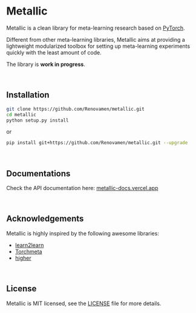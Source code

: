 # Metallic

Metallic is a clean library for meta-learning research based on [PyTorch](https://github.com/pytorch/pytorch).

Different from other meta-learning libraries, Metallic aims at providing a lightweight modularized toolbox for setting up meta-learning experiments quickly with the least amount of code.

The library is **work in progress**.


&nbsp;

## Installation

```bash
git clone https://github.com/Renovamen/metallic.git
cd metallic
python setup.py install
```

or

```bash
pip install git+https://github.com/Renovamen/metallic.git --upgrade
```


&nbsp;

## Documentations

Check the API documentation here: [metallic-docs.vercel.app](https://metallic-docs.vercel.app)


&nbsp;

## Acknowledgements

Metallic is highly inspired by the following awesome libraries:

- [learn2learn](https://github.com/learnables/learn2learn)
- [Torchmeta](https://github.com/tristandeleu/pytorch-meta)
- [higher](https://github.com/facebookresearch/higher)

&nbsp;

## License

Metallic is MIT licensed, see the [LICENSE](LICENSE) file for more details.
